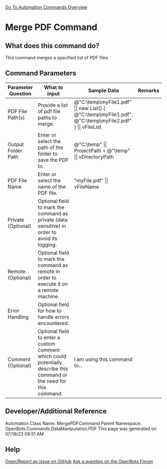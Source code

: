 <!--TITLE: Merge PDF Command -->
<!-- SUBTITLE: a command in the Data Manipulation Commands\PDF group. -->
[Go To Automation Commands Overview](/automation-commands)


# Merge PDF Command


## What does this command do?
This command merges a specified list of PDF files.


## Command Parameters
| Parameter Question   	| What to input  	|  Sample Data 	| Remarks  	|
| ---                    | ---               | ---           | ---       |
|PDF File Path(s)|Provide a list of pdf file paths to merge.|@"C:\temp\myFile1.pdf" \|\| new List<string>() { @"C:\temp\myFile1.pdf", @"C:\temp\myFile2.pdf" } \|\| vFileList||
|Output Folder Path|Enter or select the path of the folder to save the PDF to.|@"C:\temp" \|\| ProjectPath + @"\temp" \|\| vDirectoryPath||
|PDF File Name|Enter or select the name of the PDF file.|"myFile.pdf" \|\| vFileName||
|Private (Optional)|Optional field to mark the command as private (data sensitive) in order to avoid its logging.|||
|Remote (Optional)|Optional field to mark the command as remote in order to execute it on a remote machine.|||
|Error Handling|Optional field for how to handle errors encountered.|||
|Comment (Optional)|Optional field to enter a custom comment which could potentially describe this command or the need for this command.|I am using this command to...||


## Developer/Additional Reference
Automation Class Name: MergePDFCommand
Parent Namespace: OpenBots.Commands.DataManipulation.PDF
This page was generated on 07/19/23 09:51 AM


## Help
[Open/Report an issue on GitHub](https://github.com/OpenBotsAI/OpenBots.Studio/issues/new)
[Ask a question on the OpenBots Forum](https://openbots.ai/forums/)
